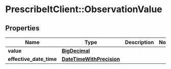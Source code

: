# PrescribeItClient::ObservationValue

## Properties
Name | Type | Description | Notes
------------ | ------------- | ------------- | -------------
**value** | [**BigDecimal**](BigDecimal.md) |  | 
**effective_date_time** | [**DateTimeWithPrecision**](DateTimeWithPrecision.md) |  | 

